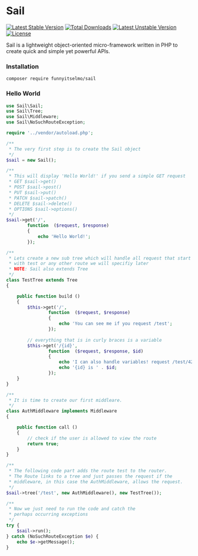# Sail

[![Latest Stable Version](https://poser.pugx.org/funnyitselmo/sail/v/stable)](https://packagist.org/packages/funnyitselmo/sail) [![Total Downloads](https://poser.pugx.org/funnyitselmo/sail/downloads)](https://packagist.org/packages/funnyitselmo/sail) [![Latest Unstable Version](https://poser.pugx.org/funnyitselmo/sail/v/unstable)](https://packagist.org/packages/funnyitselmo/sail) [![License](https://poser.pugx.org/funnyitselmo/sail/license)](https://packagist.org/packages/funnyitselmo/sail)

Sail is a lightweight object-oriented micro-framework written in PHP to create quick and simple yet powerful APIs.
### Installation
```
composer require funnyitselmo/sail
```
### Hello World
```PHP
use Sail\Sail;
use Sail\Tree;
use Sail\Middleware;
use Sail\NoSuchRouteException;

require '../vendor/autoload.php';

/**
 * The very first step is to create the Sail object
 */
$sail = new Sail();

/**
 * This will display 'Hello World!' if you send a simple GET request
 * GET $sail->get()
 * POST $sail->post()
 * PUT $sail->put()
 * PATCH $sail->patch()
 * DELETE $sail->delete()
 * OPTIONS $sail->options()
 */
$sail->get('/', 
        function  ($request, $response)
        {
            echo 'Hello World!';
        });

/**
 * Lets create a new sub tree which will handle all request that start
 * with test or any other route we will specifiy later
 * NOTE: Sail also extends Tree
 */
class TestTree extends Tree
{

    public function build ()
    {
        $this->get('/', 
                function  ($request, $response)
                {
                    echo 'You can see me if you request /test';
                });
        
        // everything that is in curly braces is a variable
        $this->get('/{id}', 
                function  ($request, $response, $id)
                {
                    echo 'I can also handle variables! request /test/42 <br>';
                    echo '{id} is ' . $id;
                });
    }
}

/**
 * It is time to create our first middleare.
 */
class AuthMiddleware implements Middleware
{

    public function call ()
    {
        // check if the user is allowed to view the route
        return true;
    }
}

/**
 * The following code part adds the route test to the router.
 * The Route links to a tree and just passes the request if the
 * middleware, in this case the AuthMiddleware, allows the request.
 */
$sail->tree('/test', new AuthMiddleware(), new TestTree());

/**
 * Now we just need to run the code and catch the
 * perhaps occurring exceptions
 */
try {
    $sail->run();
} catch (NoSuchRouteException $e) {
    echo $e->getMessage();
}
```
